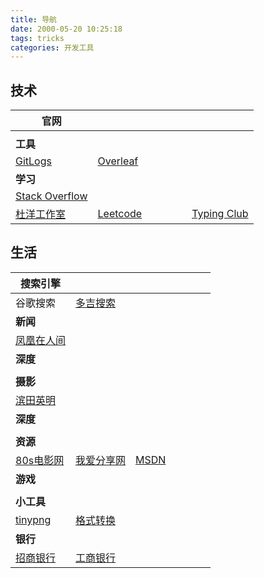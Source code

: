 ```yaml
---
title: 导航
date: 2000-05-20 10:25:18
tags: tricks
categories: 开发工具
---
```


## 技术

| 官网                                                         |                                                              |                          |                          |                          |                          |                                                              |
| ------------------------------------------------------------ | ------------------------------------------------------------ | ------------------------ | ------------------------ | ------------------------ | ------------------------ | ------------------------------------------------------------ |
| <a href='' title=''></a>                                     | <a href='' title=''></a>                                     | <a href='' title=''></a> | <a href='' title=''></a> | <a href='' title=''></a> | <a href='' title=''></a> | <a href='' title=''></a>                                     |
| **工具**                                                     |                                                              |                          |                          |                          |                          |                                                              |
| <a href='https://www.gitlogs.com/' title='GitHub网站检索引擎'>GitLogs</a> | <a href='https://www.overleaf.com/' title='Latex写作'>Overleaf</a> | <a href='' title=''></a> | <a href='' title=''></a> | <a href='' title=''></a> | <a href='' title=''></a> | <a href='' title=''></a>                                     |
| **学习**                                                     |                                                              |                          |                          |                          |                          |                                                              |
| <a href='https://stackoverflow.com/' title='多看瞅瞅别人的问题'>Stack Overflow</a> | <a href='' title=''></a>                                     | <a href='' title=''></a> | <a href='' title=''></a> | <a href='' title=''></a> | <a href='' title=''></a> | <a href='' title=''></a>                                     |
| <a href='www.doyoung.net' title='很棒的硬件开发入门渠道'>杜洋工作室</a> | <a href='https://leetcode.com/' title='算法题'>Leetcode</a>  | <a href='' title=''></a> | <a href='' title=''></a> | <a href='' title=''></a> | <a href='' title=''></a> | <a href='https://www.typingclub.com/' title='我觉得是最强的敲字练习软件'>Typing Club</a> |



## 生活

| 搜索引擎                                                     |                                                              |                                                              |                          |                          |                          |                          |
| ------------------------------------------------------------ | ------------------------------------------------------------ | ------------------------------------------------------------ | ------------------------ | ------------------------ | ------------------------ | ------------------------ |
| <a herf='' title='最强搜索引擎'>谷歌搜索</a>                 | <a href='https://www.dogedoge.com/' title='误导较少的搜索引擎'>多吉搜索</a> |                                                              |                          |                          |                          |                          |
| **新闻**                                                     |                                                              |                                                              |                          |                          |                          |                          |
| <a href='http://news.ifeng.com/living/' title='观察世间和时间'>凤凰在人间</a> |                                                              |                                                              |                          |                          |                          |                          |
| **深度**                                                     |                                                              |                                                              |                          |                          |                          |                          |
|                                                              |                                                              |                                                              |                          |                          |                          |                          |
| **摄影**                                                     |                                                              |                                                              |                          |                          |                          |                          |
| <a href='http://hideakihamada.com/' title='日系摄影代表'>滨田英明</a> |                                                              |                                                              |                          |                          |                          |                          |
| **深度**                                                     |                                                              |                                                              |                          |                          |                          |                          |
| <a href='' title=''></a>                                     | <a href='' title=''></a>                                     | <a href='' title=''></a>                                     | <a href='' title=''></a> | <a href='' title=''></a> | <a href='' title=''></a> | <a href='' title=''></a> |
| **资源**                                                     |                                                              |                                                              |                          |                          |                          |                          |
| <a href='http://80smp4.cc/' title='看剧看电影'>80s电影网</a> | <a href='http://www.zhanshaoyi.com/' title='软件破解'>我爱分享网</a> | <a href='https://msdn.itellyou.cn/' title='操作系统镜像'>MSDN</a> | <a href='' title=''></a> | <a href='' title=''></a> | <a href='' title=''></a> | <a href='' title=''></a> |
| **游戏**                                                     |                                                              |                                                              |                          |                          |                          |                          |
| <a href='' title=''></a>                                     | <a href='' title=''></a>                                     | <a href='' title=''></a>                                     | <a href='' title=''></a> | <a href='' title=''></a> | <a href='' title=''></a> | <a href='' title=''></a> |
| **小工具**                                                   |                                                              |                                                              |                          |                          |                          |                          |
| <a href='https://tinypng.com/' title='图片压缩'>tinypng</a>  | <a href='https://cn.office-converter.com/' title='超强超全的格式转换'>格式转换</a> | <a href='' title=''></a>                                     | <a href='' title=''></a> | <a href='' title=''></a> | <a href='' title=''></a> | <a href='' title=''></a> |
| **银行**                                                     |                                                              |                                                              |                          |                          |                          |                          |
| <a href='http://www.cmbchina.com/' title='最喜欢的国内银行'>招商银行</a> | <a href='' title=''>工商银行</a>                             |                                                              |                          |                          |                          |                          |









